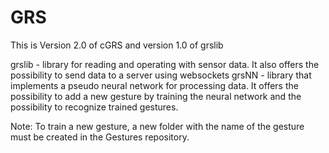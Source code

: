 # GRS
This is Version 2.0 of cGRS and version 1.0 of grslib

grslib - library for reading and operating with sensor data. It also offers the possibility to send data to a server using websockets
grsNN - library that implements a pseudo neural network for processing data. It offers the possibility to add a new gesture by training the neural network and the possibility to recognize trained gestures.

Note: To train a new gesture, a new folder with the name of the gesture must be created in the Gestures repository.
